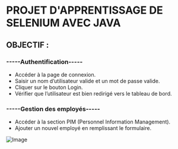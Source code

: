 # PROJET D'APPRENTISSAGE DE SELENIUM AVEC JAVA

## OBJECTIF :

### -----Authentification-----
- Accéder à la page de connexion.  
- Saisir un nom d’utilisateur valide et un mot de passe valide.  
- Cliquer sur le bouton Login.  
- Vérifier que l’utilisateur est bien redirigé vers le tableau de bord.  

### -----Gestion des employés-----
- Accéder à la section PIM (Personnel Information Management).  
- Ajouter un nouvel employé en remplissant le formulaire.  



![Image](https://github.com/user-attachments/assets/62381279-3b53-4c45-b93f-de101e646205)
